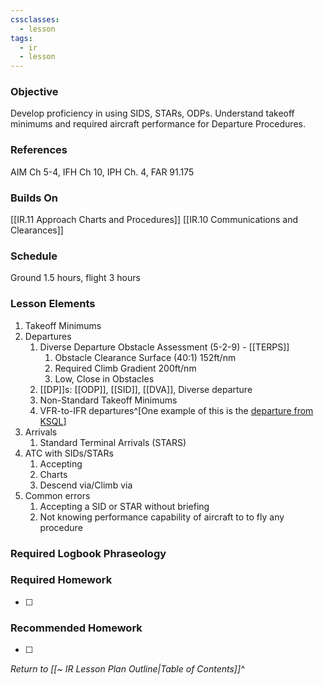 ```yaml
---
cssclasses:
  - lesson
tags:
  - ir
  - lesson
---
```

### Objective
Develop proficiency in using SIDS, STARs, ODPs. Understand takeoff minimums and required aircraft performance for Departure Procedures. 

### References
AIM Ch 5-4, IFH Ch 10, IPH Ch. 4, FAR 91.175 

### Builds On
[[IR.11 Approach Charts and Procedures]]
[[IR.10 Communications and Clearances]]

### Schedule
Ground 1.5 hours, flight 3 hours 

### Lesson Elements
1. Takeoff Minimums
2.  Departures
	1. Diverse Departure Obstacle Assessment (5-2-9) - [[TERPS]]
		1. Obstacle Clearance Surface (40:1) 152ft/nm
		2. Required Climb Gradient 200ft/nm
		3. Low, Close in Obstacles
	3. [[DP]]s: [[ODP]], [[SID]], [[DVA]], Diverse departure
	4. Non-Standard Takeoff Minimums
	5. VFR-to-IFR departures^[One example of this is the [departure from KSQL](https://www.sancarlosairport.org/Departure-Guidance-030222.pdf)]
3. Arrivals
	1. Standard Terminal Arrivals (STARS)  
4. ATC with SIDs/STARs
	1. Accepting
	2. Charts
	3. Descend via/Climb via
5. Common errors 
	1. Accepting a SID or STAR without briefing
	2. Not knowing performance capability of aircraft to to fly any procedure

### Required Logbook Phraseology

### Required Homework
- [ ] 

### Recommended Homework
- [ ] 

*Return to [[~ IR Lesson Plan Outline|Table of Contents]]^*